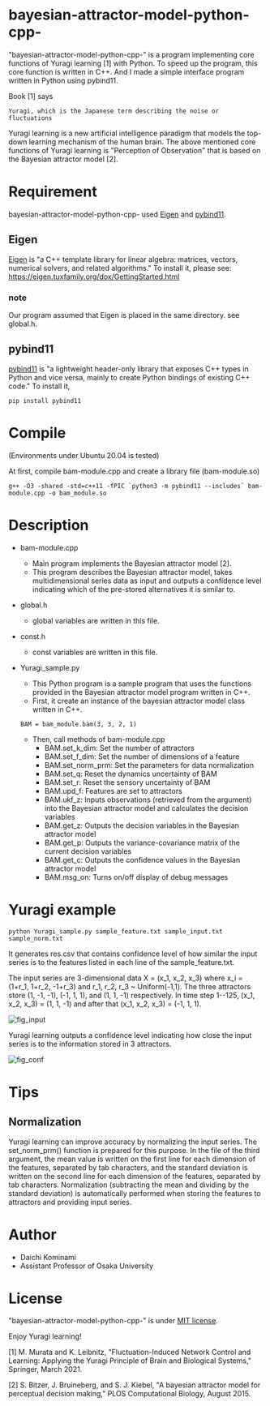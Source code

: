 # bayesian-attractor-model-python-cpp-

"bayesian-attractor-model-python-cpp-" is a program implementing core functions of Yuragi learning [1] with Python.
To speed up the program, this core function is written in C++. And I made a simple interface program written in Python using pybind11. 


Book [1] says
```
Yuragi, which is the Japanese term describing the noise or fluctuations
```

Yuragi learning is a new artificial intelligence paradigm that models the top-down learning mechanism of the human brain. The above mentioned core functions of Yuragi learning is "Perception of Observation" that is based on the Bayesian attractor model [2]. 


# Requirement
bayesian-attractor-model-python-cpp- used [Eigen](https://eigen.tuxfamily.org/index.php?title=Main_Page) and [pybind11](https://github.com/pybind/pybind11).

## Eigen

[Eigen](https://eigen.tuxfamily.org/index.php?title=Main_Page) is "a C++ template library for linear algebra: matrices, vectors, numerical solvers, and related algorithms." To install it, please see: https://eigen.tuxfamily.org/dox/GettingStarted.html

### note
Our program assumed that Eigen is placed in the same directory. see global.h.

## pybind11

[pybind11](https://github.com/pybind/pybind11) is "a lightweight header-only library that exposes C++ types in Python and vice versa, mainly to create Python bindings of existing C++ code." To install it, 
```pip
pip install pybind11
```

# Compile

(Environments under Ubuntu 20.04 is tested)

At first, compile bam-module.cpp and create a library file (bam-module.so)
```
g++ -O3 -shared -std=c++11 -fPIC `python3 -m pybind11 --includes` bam-module.cpp -o bam_module.so
```

# Description
- bam-module.cpp
  - Main program implements the Bayesian attractor model [2].
  - This program describes the Bayesian attractor model, takes multidimensional series data as input and outputs a confidence level indicating which of the pre-stored alternatives it is similar to. 

- global.h
  - global variables are written in this file.

- const.h
  - const variables are written in this file.

- Yuragi_sample.py
  - This Python program is a sample program that uses the functions provided in the Bayesian attractor model program written in C++.
  - First, it create an instance of the bayesian attractor model class written in C++. 
  ```
  BAM = bam_module.bam(3, 3, 2, 1)
  ```
  - Then, call methods of bam-module.cpp
    - BAM.set_k_dim: Set the number of attractors
    - BAM.set_f_dim: Set the number of dimensions of a feature
    - BAM.set_norm_prm: Set the parameters for data normalization
    - BAM.set_q: Reset the dynamics uncertainty of BAM
    - BAM.set_r: Reset the sensory uncertainty of BAM
    - BAM.upd_f: Features are set to attractors
    - BAM.ukf_z: Inputs observations (retrieved from the argument) into the Bayesian attractor model and calculates the decision variables
    - BAM.get_z: Outputs the decision variables in the Bayesian attractor model
    - BAM.get_p: Outputs the variance-covariance matrix of the current decision variables
    - BAM.get_c: Outputs the confidence values in the Bayesian attractor model
    - BAM.msg_on: Turns on/off display of debug messages

# Yuragi example
```
python Yuragi_sample.py sample_feature.txt sample_input.txt sample_norm.txt
```
It generates res.csv that contains confidence level of how similar the input series is to the features listed in each line of the sample_feature.txt.

The input series are 3-dimensional data X = (x_1, x_2, x_3) where x_i = (1+r_1, 1+r_2, -1+r_3) and r_1, r_2, r_3 ~ Uniform(-1,1). The three attractors store (1, -1, -1), (-1, 1, 1), and (1, 1, -1) respectively. In time step 1--125, (x_1, x_2, x_3) = (1, 1, -1) and after that (x_1, x_2, x_3) = (-1, 1, 1).

![fig_input](https://user-images.githubusercontent.com/47323363/216059213-b15dc4c2-1c50-43f5-899c-5c22d0dc02aa.png)

Yuragi learning outputs a confidence level indicating how close the input series is to the information stored in 3 attractors.

![fig_conf](https://user-images.githubusercontent.com/47323363/216059204-7c22a371-1fb9-455a-9180-300e12ffa886.png)

# Tips
## Normalization
Yuragi learning can improve accuracy by normalizing the input series. The set_norm_prm() function is prepared for this purpose. In the file of the third argument, the mean value is written on the first line for each dimension of the features, separated by tab characters, and the standard deviation is written on the second line for each dimension of the features, separated by tab characters. Normalization (subtracting the mean and dividing by the standard deviation) is automatically performed when storing the features to attractors and providing input series.

# Author

* Daichi Kominami
* Assistant Professor of Osaka University

# License

"bayesian-attractor-model-python-cpp-" is under [MIT license](https://en.wikipedia.org/wiki/MIT_License).

Enjoy Yuragi learning!


[1]  M. Murata and K. Leibnitz, "Fluctuation-Induced Network Control and Learning: Applying the Yuragi Principle of Brain and Biological Systems," Springer, March 2021.

[2]  S. Bitzer, J. Bruineberg, and S. J. Kiebel, "A bayesian attractor model for perceptual decision making," PLOS Computational Biology, August 2015.

